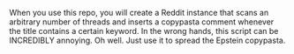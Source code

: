 When you use this repo, you will create a Reddit instance that scans an arbitrary number of threads and inserts a copypasta comment whenever the title contains a certain keyword. In the wrong hands, this script can be INCREDIBLY annoying. Oh well. Just use it to spread the Epstein copypasta.
